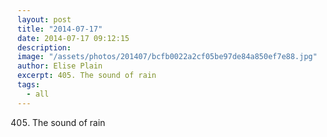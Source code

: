 ```yaml
---
layout: post
title: "2014-07-17"
date: 2014-07-17 09:12:15
description: 
image: "/assets/photos/201407/bcfb0022a2cf05be97de84a850ef7e88.jpg"
author: Elise Plain
excerpt: 405. The sound of rain
tags: 
  - all
---
```


405. The sound of rain
<p></p>
